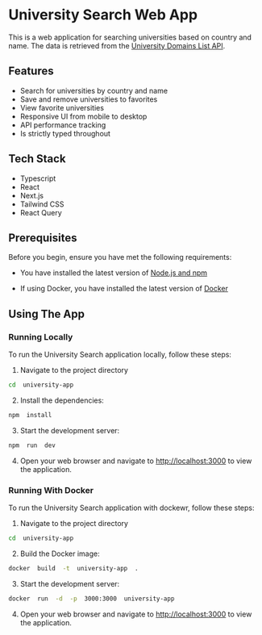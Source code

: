 
# University Search Web App
  

This is a web application for searching universities based on country and name. The data is retrieved from the [University Domains List API](https://github.com/Hipo/university-domains-list).
  

## Features

- Search for universities by country and name
- Save and remove universities to favorites
- View favorite universities
- Responsive UI from mobile to desktop
- API performance tracking
- Is strictly typed throughout


## Tech Stack

- Typescript
- React
- Next.js
- Tailwind CSS
- React Query


## Prerequisites

  

Before you begin, ensure you have met the following requirements:

  

- You have installed the latest version of [Node.js and npm](https://nodejs.org/en/download/)

- If using Docker, you have installed the latest version of [Docker](https://www.docker.com/)
  

## Using The App

### Running Locally

To run the University Search application locally, follow these steps:

  
1. Navigate to the project directory
  

```bash
cd  university-app
```


2. Install the dependencies:

```bash
npm  install
```


3. Start the development server:


```bash
npm  run  dev
```

  

4. Open your web browser and navigate to [http://localhost:3000](http://localhost:3000) to view the application.

  

### Running With Docker

To run the University Search application with dockewr, follow these steps:

  

1. Navigate to the project directory

  

```bash
cd  university-app
```

  

2. Build the Docker image:

```bash
docker  build  -t  university-app  .
```

  

3. Start the development server:

  

```bash
docker  run  -d  -p  3000:3000  university-app
```

  

4. Open your web browser and navigate to [http://localhost:3000](http://localhost:3000) to view the application.